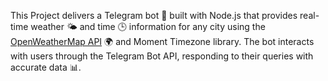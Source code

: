 This Project delivers a Telegram bot 🤖 built with Node.js that provides real-time weather 🌤️ and time 🕒 information for any city using the [OpenWeatherMap API](https://openweathermap.org/) 🌍 and Moment Timezone library. The bot interacts with users through the Telegram Bot API, responding to their queries with accurate data 📊.
